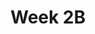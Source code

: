 ---
published: true
layout: post
title: Week 2B
category: 
  - ahac
  - Advanced HTML & CSS
tag: "AHAC"
name: "week2b"
---
